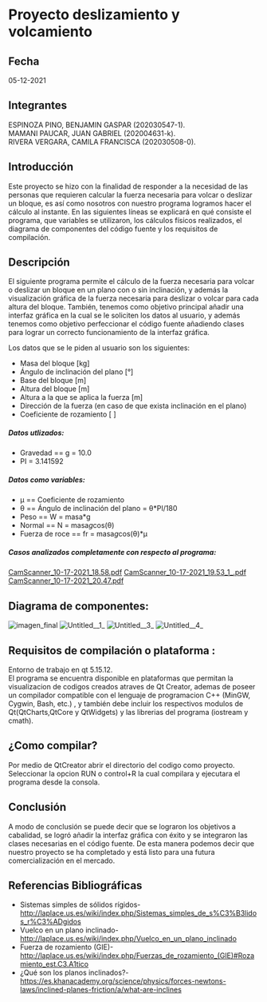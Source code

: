 # Proyecto deslizamiento y volcamiento

## Fecha 
05-12-2021

## Integrantes

ESPINOZA PINO, BENJAMIN GASPAR (202030547-1).  
MAMANI PAUCAR, JUAN GABRIEL (202004631-k).  
RIVERA VERGARA, CAMILA FRANCISCA (202030508-0).  

## Introducción

Este proyecto se hizo con la finalidad de responder a la necesidad de las personas que requieren calcular la fuerza necesaria para volcar o deslizar un bloque, es así como nosotros con nuestro programa logramos hacer el cálculo al instante. En las siguientes líneas se explicará en qué consiste el programa, que variables se utilizaron, los cálculos físicos realizados, el diagrama de componentes del código fuente y los requisitos de compilación.

## Descripción

El siguiente programa permite el cálculo de la fuerza necesaria para volcar o deslizar un bloque en un plano con o sin inclinación, y además la visualización gráfica de la fuerza necesaria para deslizar o volcar para cada altura del bloque. También, tenemos como objetivo principal añadir una interfaz gráfica en la cual se le soliciten los datos al usuario, y además tenemos como objetivo perfeccionar el código fuente añadiendo clases para lograr un correcto funcionamiento de la interfaz gráfica.

Los datos que se le piden al usuario son los siguientes:
- Masa del bloque [kg]
- Ángulo de inclinación del plano [°]
- Base del bloque [m]
- Altura del bloque [m]
- Altura a la que se aplica la fuerza [m]
- Dirección de la fuerza (en caso de que exista inclinación en el plano)
- Coeficiente de rozamiento [ ]

##### Datos utlizados:
- Gravedad == g = 10.0
- PI = 3.141592
##### Datos como variables:
- μ == Coeficiente de rozamiento
- θ == Ángulo de inclinación del plano = θ*PI/180
- Peso == W = masa*g
- Normal == N = masa*g*cos(θ)
- Fuerza de roce == fr = masa*g*cos(θ)*μ

##### Casos analizados completamente con respecto al programa:
[CamScanner_10-17-2021_18.58.pdf](/uploads/4adf675061109861c3c6ab5cfbe0a354/CamScanner_10-17-2021_18.58.pdf)
[CamScanner_10-17-2021_19.53_1_.pdf](/uploads/44ce3a98ce4333ddd7c7c7c1d9634b92/CamScanner_10-17-2021_19.53_1_.pdf)
[CamScanner_10-17-2021_20.47.pdf](/uploads/3139722001c6d46a8c8824e8444e7958/CamScanner_10-17-2021_20.47.pdf)

## Diagrama de componentes:


![imagen_final](/uploads/635633075dd01a392774cd7888322800/imagen_final.jpg)
![Untitled__1_](/uploads/44b3dafb1ac124156a0389d152b1017b/Untitled__1_.jpg)
![Untitled__3_](/uploads/58bd8d0c0f47ac653b9ef57b339dfc11/Untitled__3_.jpg)
![Untitled__4_](/uploads/e7d7987ff519547ce7c6e07fb665c9a5/Untitled__4_.jpg)



## Requisitos de compilación o plataforma :

Entorno de trabajo en qt 5.15.12.  
El programa se encuentra disponible en plataformas que permitan la visualizacion de codigos creados atraves de Qt Creator,
ademas de poseer un compilador compatible con el lenguaje de programacion C++ (MinGW, Cygwin, Bash, etc.) , y también debe incluir los respectivos modulos de Qt(QtCharts,QtCore y QtWidgets) y las librerias del programa (iostream y cmath).

## ¿Como compilar?

Por medio de QtCreator abrir el directorio del codigo como proyecto.  
Seleccionar la opcion RUN o control+R la cual compilara y ejecutara el programa desde la consola.

## Conclusión

A modo de conclusión se puede decir que se lograron los objetivos a cabalidad, se logró añadir la interfaz gráfica con éxito y se integraron las clases necesarias en el código fuente. De esta manera podemos decir que nuestro proyecto se ha completado y está listo para una futura comercialización en el mercado.

## Referencias Bibliográficas

- Sistemas simples de sólidos rígidos-http://laplace.us.es/wiki/index.php/Sistemas_simples_de_s%C3%B3lidos_r%C3%ADgidos  
- Vuelco en un plano inclinado-http://laplace.us.es/wiki/index.php/Vuelco_en_un_plano_inclinado  
- Fuerza de rozamiento (GIE)-http://laplace.us.es/wiki/index.php/Fuerzas_de_rozamiento_(GIE)#Rozamiento_est.C3.A1tico  
- ¿Qué son los planos inclinados?-https://es.khanacademy.org/science/physics/forces-newtons-laws/inclined-planes-friction/a/what-are-inclines  


